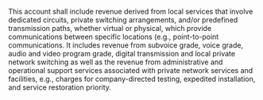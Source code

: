 This account shall include revenue derived from local services that involve dedicated circuits, private switching arrangements, and/or predefined transmission paths, whether virtual or physical, which provide communications between specific locations (e.g., point-to-point communications. It includes revenue from subvoice grade, voice grade, audio and video program grade, digital transmission and local private network switching as well as the revenue from administrative and operational support services associated with private network services and facilities, e.g., charges for company-directed testing, expedited installation, and service restoration priority.

